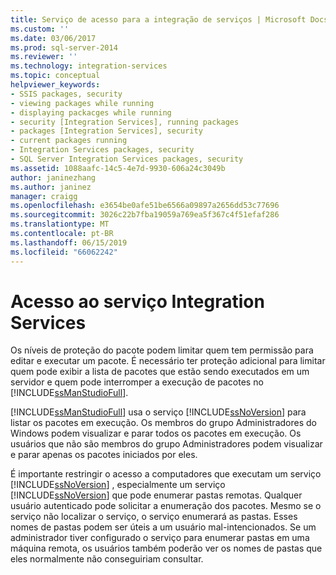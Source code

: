 ```yaml
---
title: Serviço de acesso para a integração de serviços | Microsoft Docs
ms.custom: ''
ms.date: 03/06/2017
ms.prod: sql-server-2014
ms.reviewer: ''
ms.technology: integration-services
ms.topic: conceptual
helpviewer_keywords:
- SSIS packages, security
- viewing packages while running
- displaying packacges while running
- security [Integration Services], running packages
- packages [Integration Services], security
- current packages running
- Integration Services packages, security
- SQL Server Integration Services packages, security
ms.assetid: 1088aafc-14c5-4e7d-9930-606a24c3049b
author: janinezhang
ms.author: janinez
manager: craigg
ms.openlocfilehash: e3654be0afe51be6566a09897a2656dd53c77696
ms.sourcegitcommit: 3026c22b7fba19059a769ea5f367c4f51efaf286
ms.translationtype: MT
ms.contentlocale: pt-BR
ms.lasthandoff: 06/15/2019
ms.locfileid: "66062242"
---
```

# <a name="access-to-the-integration-services-service"></a>Acesso ao serviço Integration Services
  Os níveis de proteção do pacote podem limitar quem tem permissão para editar e executar um pacote. É necessário ter proteção adicional para limitar quem pode exibir a lista de pacotes que estão sendo executados em um servidor e quem pode interromper a execução de pacotes no [!INCLUDE[ssManStudioFull](../includes/ssmanstudiofull-md.md)].  
  
 [!INCLUDE[ssManStudioFull](../includes/ssmanstudiofull-md.md)] usa o serviço [!INCLUDE[ssNoVersion](../includes/ssnoversion-md.md)] para listar os pacotes em execução. Os membros do grupo Administradores do Windows podem visualizar e parar todos os pacotes em execução. Os usuários que não são membros do grupo Administradores podem visualizar e parar apenas os pacotes iniciados por eles.  
  
 É importante restringir o acesso a computadores que executam um serviço [!INCLUDE[ssNoVersion](../includes/ssnoversion-md.md)] , especialmente um serviço [!INCLUDE[ssNoVersion](../includes/ssnoversion-md.md)] que pode enumerar pastas remotas. Qualquer usuário autenticado pode solicitar a enumeração dos pacotes. Mesmo se o serviço não localizar o serviço, o serviço enumerará as pastas. Esses nomes de pastas podem ser úteis a um usuário mal-intencionados. Se um administrador tiver configurado o serviço para enumerar pastas em uma máquina remota, os usuários também poderão ver os nomes de pastas que eles normalmente não conseguiriam consultar.  
  
  
